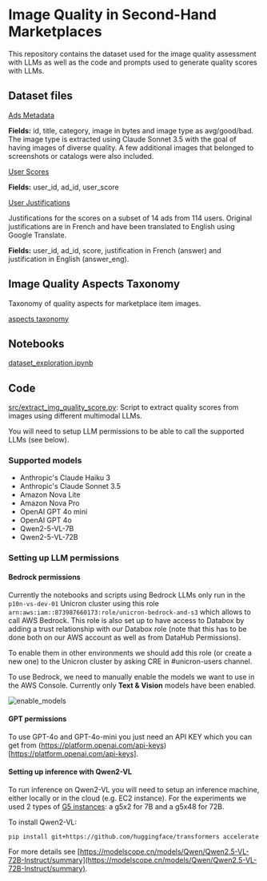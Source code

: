 # Image Quality in Second-Hand Marketplaces
This repository contains the dataset used for the image quality assessment with LLMs as well as the code and prompts used to generate quality scores with LLMs.

## Dataset files

[Ads Metadata](datasets/ads.parquet)

**Fields:** id, title, category, image in bytes and image type as avg/good/bad. The image type is extracted using Claude Sonnet 3.5 with the goal of having images of diverse quality. A few additional images that belonged to screenshots or catalogs were also included.

[User Scores](datasets/user_scores.parquet)

**Fields:** user_id, ad_id, user_score

[User Justifications](datasets/user_justifications.parquet)

Justifications for the scores on a subset of 14 ads from 114 users. Original justifications are in French and have been translated to English using Google Translate.

**Fields:** user_id, ad_id, score, justification in French (answer) and justification in English (answer_eng).

## Image Quality Aspects Taxonomy

Taxonomy of quality aspects for marketplace item images.

[aspects taxonomy](image_quality_aspects_taxonomy.md)

## Notebooks

[dataset_exploration.ipynb](notebooks/00_dataset_exploration.ipynb)

## Code

[src/extract_img_quality_score.py](scripts/extract_img_quality_score.py): Script to extract quality scores from images using different multimodal LLMs. 

You will need to setup LLM permissions to be able to call the supported LLMs (see below).

### Supported models
* Anthropic's Claude Haiku 3
* Anthropic's Claude Sonnet 3.5
* Amazon Nova Lite 
* Amazon Nova Pro
* OpenAI GPT 4o mini
* OpenAI GPT 4o
* Qwen2-5-VL-7B
* Qwen2-5-VL-72B

### Setting up LLM permissions 

#### Bedrock permissions
Currently the notebooks and scripts using Bedrock LLMs only run in the `p10n-vs-dev-01` Unicron cluster using this role `arn:aws:iam::873987660173:role/unicron-bedrock-and-s3` which allows to call AWS Bedrock. This role is also set up to have  access to Databox by adding a trust relationship with our Databox role (note that this has to be done both on our AWS account as well as from DataHub Permissions).

To enable them in other environments we should add this role (or create a new one) to the Unicron cluster by asking CRE in #unicron-users channel.

To use Bedrock, we need to manually enable the models we want to use in the AWS Console. Currently only **Text & Vision** models have been enabled.

![enable_models](enable_models.png)

#### GPT permissions

To use GPT-4o and GPT-4o-mini you just need an API KEY which you can get from (https://platform.openai.com/api-keys)[https://platform.openai.com/api-keys].

#### Setting up inference with Qwen2-VL

To run inference on Qwen2-VL you will need to setup an inference machine, either locally or in the cloud (e.g. EC2 instance). For the experiments we used 2 types of [G5 instances](https://aws.amazon.com/es/ec2/instance-types/g5/): a g5x2 for 7B and a g5x48 for 72B. 

To install Qwen2-VL:
```
pip install git+https://github.com/huggingface/transformers accelerate
```

For more details see [https://modelscope.cn/models/Qwen/Qwen2.5-VL-72B-Instruct/summary](https://modelscope.cn/models/Qwen/Qwen2.5-VL-72B-Instruct/summary).